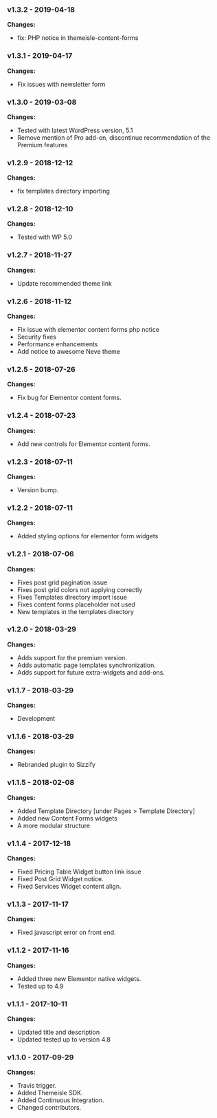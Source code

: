 
 ### v1.3.2 - 2019-04-18 
 **Changes:** 
 * fix: PHP notice in themeisle-content-forms
 
 ### v1.3.1 - 2019-04-17 
 **Changes:** 
 * Fix issues with newsletter form
 
 ### v1.3.0 - 2019-03-08 
 **Changes:** 
 * Tested with latest WordPress version, 5.1
* Remove mention of Pro add-on, discontinue recommendation of the Premium features
 
 ### v1.2.9 - 2018-12-12 
 **Changes:** 
 * fix templates directory importing
 
 ### v1.2.8 - 2018-12-10 
 **Changes:** 
 * Tested with WP 5.0
 
 ### v1.2.7 - 2018-11-27 
 **Changes:** 
 * Update recommended theme link
 
 ### v1.2.6 - 2018-11-12 
 **Changes:** 
 * Fix issue with elementor content forms php notice
* Security fixes
* Performance enhancements
* Add notice to awesome Neve theme
 
 ### v1.2.5 - 2018-07-26 
 **Changes:** 
 * Fix bug for Elementor content forms.
 
 ### v1.2.4 - 2018-07-23 
 **Changes:** 
 * Add new controls for Elementor content forms.
 
 ### v1.2.3 - 2018-07-11 
 **Changes:** 
 * Version bump.
 
 ### v1.2.2 - 2018-07-11 
 **Changes:** 
 * Added styling options for elementor form widgets
 
 ### v1.2.1 - 2018-07-06 
 **Changes:** 
 * Fixes post grid pagination issue
* Fixes post grid colors not applying correctly
* Fixes Templates directory import issue
* Fixes content forms placeholder not used
* New templates in the templates directory
 
 ### v1.2.0 - 2018-03-29 
 **Changes:** 
 * Adds support for the premium version.
* Adds automatic page templates synchronization.
* Adds support for future extra-widgets and add-ons.
 
 ### v1.1.7 - 2018-03-29 
 **Changes:** 
 * Development
 
 ### v1.1.6 - 2018-03-29 
 **Changes:** 
 * Rebranded plugin to Sizzify
 
 ### v1.1.5 - 2018-02-08 
 **Changes:** 
 * Added Template Directory [under Pages > Template Directory]
* Added new Content Forms widgets
* A more modular structure
 
 ### v1.1.4 - 2017-12-18 
 **Changes:** 
 * Fixed Pricing Table Widget button link issue
* Fixed Post Grid Widget notice.
* Fixed Services Widget content align.
 
 ### v1.1.3 - 2017-11-17 
 **Changes:** 
 * Fixed javascript error on front end.
 
 ### v1.1.2 - 2017-11-16 
 **Changes:** 
 * Added three new Elementor native widgets.
* Tested up to 4.9
 
 ### v1.1.1 - 2017-10-11 
 **Changes:** 
 * Updated title and description
* Updated tested up to version 4.8
 
 ### v1.1.0 - 2017-09-29 
 **Changes:** 
 * Travis trigger.
* Added Themeisle SDK.
* Added Continuous Integration.
* Changed contributors.
 
